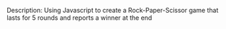 Description: Using Javascript to create a Rock-Paper-Scissor game that lasts for 5 rounds and reports a winner at the end